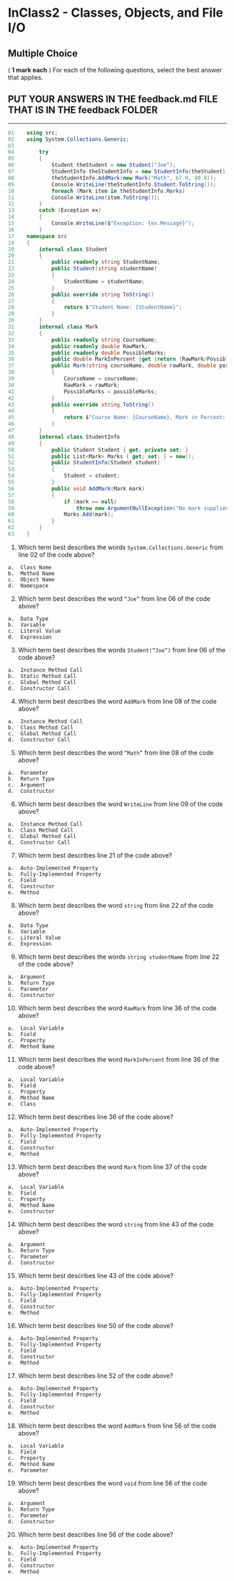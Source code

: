 # InClass2 - Classes, Objects, and File I/O

## Multiple Choice

( **1 mark each** ) For each of the following questions, select the best answer that applies.

## PUT YOUR ANSWERS IN THE **feedback.md** FILE THAT IS IN THE **feedback** FOLDER

------------------------------------------------------------------------


```csharp
01    using src;
02    using System.Collections.Generic;
03
04        try
05        {
06            Student theStudent = new Student("Joe");
07            StudentInfo theStudentInfo = new StudentInfo(theStudent);
08            theStudentInfo.AddMark(new Mark("Math", 67.0, 80.0));
09            Console.WriteLine(theStudentInfo.Student.ToString());
10            foreach (Mark item in theStudentInfo.Marks)
11            Console.WriteLine(item.ToString());
12        }
13        catch (Exception ex)
14        {
15            Console.WriteLine($"Exception: {ex.Message}");
16        } 
17    namespace src
18    {
19        internal class Student
20        {
21            public readonly string StudentName;
22            public Student(string studentName)
23            {
24                StudentName = studentName;
25            }
26            public override string ToString()
27            {
28                return $"Student Name: {StudentName}";
29            }        
30        }
31        internal class Mark
32        {
33            public readonly string CourseName;
34            public readonly double RawMark;
35            public readonly double PossibleMarks;
36            public double MarkInPercent {get {return (RawMark/PossibleMarks * 100);}}
37            public Mark(string courseName, double rawMark, double possibleMarks)
38            {
39                CourseName = courseName;
30                RawMark = rawMark;
41                PossibleMarks = possibleMarks;
42            }
43            public override string ToString()
44            {
45                return $"Course Name: {CourseName}, Mark in Percent: {MarkInPercent}";
46            }             
47        }
48        internal class StudentInfo
49        {
50            public Student Student { get; private set; }
51            public List<Mark> Marks { get; set; } = new();
52            public StudentInfo(Student student)
53            {
54                Student = student;
55            }
56            public void AddMark(Mark mark)
57            {
58                if (mark == null)
59                    throw new ArgumentNullException("No mark supplied. Mark not added.");
60                Marks.Add(mark); 
61            } 
62        }
63    }
```


1)	Which term best describes the words `System.Collections.Generic` from line 02 of the code above?

```
a.	Class Name
b.	Method Name
c.	Object Name
d.	Namespace
```

2)	Which term best describes the word `”Joe”` from line 06 of the code above?

```
a.	Data Type
b.	Variable
c.	Literal Value
d.	Expression
```

3)	Which term best describes the words `Student(“Joe”)` from line 06 of the code above?

```
a.	Instance Method Call
b.	Static Method Call
c.	Global Method Call
d.	Constructor Call
```

4)	Which term best describes the word `AddMark` from line 08 of the code above?

```
a.	Instance Method Call
b.	Class Method Call
c.	Global Method Call
d.	Constructor Call
```

5)	Which term best describes the word `”Math”` from line 08 of the code above?

```
a.	Parameter
b.	Return Type
c.	Argument
d.	Constructor
```

6)	Which term best describes the word `WriteLine` from line 09 of the code above?

```
a.	Instance Method Call
b.	Class Method Call
c.	Global Method Call
d.	Constructor Call
```

7)	Which term best describes line 21 of the code above?

```
a.	Auto-Implemented Property
b.	Fully-Implemented Property
c.	Field
d.	Constructor
e.	Method
```

8)	Which term best describes the word `string` from line 22 of the code above?

```
a.	Data Type
b.	Variable
c.	Literal Value
d.	Expression
```

9)	Which term best describes the words `string studentName` from line 22 of the code above?

```
a.	Argument
b.	Return Type
c.	Parameter
d.	Constructor
```

10)	Which term best describes the word `RawMark` from line 36 of the code above?

```
a.	Local Variable
b.	Field
c.	Property
d.	Method Name
```

11)	Which term best describes the word `MarkInPercent` from line 36 of the code above?

```
a.	Local Variable
b.	Field
c.	Property
d.	Method Name
e.	Class
```

12)	Which term best describes line 36 of the code above?

```
a.	Auto-Implemented Property
b.	Fully-Implemented Property
c.	Field
d.	Constructor
e.	Method
```

13)	Which term best describes the word `Mark` from line 37 of the code above?

```
a.	Local Variable
b.	Field
c.	Property
d.	Method Name
e.	Constructor
```

14)	Which term best describes the word `string` from line 43 of the code above?

```
a.	Argument
b.	Return Type
c.	Parameter
d.	Constructor
```

15)	Which term best describes line 43 of the code above?

```
a.	Auto-Implemented Property
b.	Fully-Implemented Property
c.	Field
d.	Constructor
e.	Method
```
16)	Which term best describes line 50 of the code above?

```
a.	Auto-Implemented Property
b.	Fully-Implemented Property
c.	Field
d.	Constructor
e.	Method
```

17)	Which term best describes line 52 of the code above?

```
a.	Auto-Implemented Property
b.	Fully-Implemented Property
c.	Field
d.	Constructor
e.	Method
```

18)	Which term best describes the word `AddMark` from line 56 of the code above?

```
a.	Local Variable
b.	Field
c.	Property
d.	Method Name
e.	Parameter
```

19)	Which term best describes the word `void` from line 56 of the code above?

```
a.	Argument
b.	Return Type
c.	Parameter
d.	Constructor
```

20)	Which term best describes line 56 of the code above?

```
a.	Auto-Implemented Property
b.	Fully-Implemented Property
c.	Field
d.	Constructor
e.	Method
```
